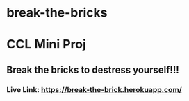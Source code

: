 # break-the-bricks

# CCL Mini Proj
## Break the bricks to destress yourself!!!
### Live Link: https://break-the-brick.herokuapp.com/
